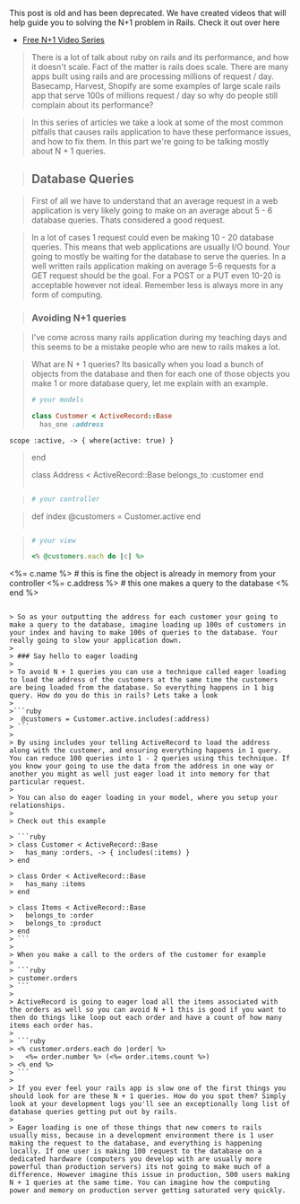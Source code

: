 This post is old and has been deprecated. We have created videos that will help guide you to solving the N+1 problem in Rails. Check it out over here

+ [Free N+1 Video Series](http://codemy.net/posts/search/playlists/a-shot-of-ruby/tags/n-1/order/asc)


> There is a lot of talk about ruby on rails and its performance, and how it doesn't scale. Fact of the matter is rails does scale. There are many apps built using rails and are processing millions of request / day. Basecamp, Harvest, Shopify are some examples of large scale rails app that serve 100s of millions request / day so why do people still complain about its performance?

> In this series of articles we take a look at some of the most common pitfalls that causes rails application to have these performance issues, and how to fix them. In this part we're going to be talking mostly about N + 1 queries.

> ## Database Queries

> First of all we have to understand that an average request in a web application is very likely going to make on an average about 5 - 6 database queries. Thats considered a good request.

> In a lot of cases 1 request could even be making 10 - 20 database queries. This means that web applications are usually I/O bound. Your going to mostly be waiting for the database to serve the queries. In a well written rails application making on average 5-6 requests for a GET request should be the goal. For a POST or a PUT even 10-20 is acceptable however not ideal. Remember less is always more in any form of computing.

> ### Avoiding N+1 queries

> I've come across many rails application during my teaching days and this seems to be a mistake people who are new to rails makes a lot. 

> What are N + 1 queries? Its basically when you load a bunch of objects from the database and then for each one of those objects you make 1 or more database query, let me explain with an example.
>
> ```ruby
> # your models
> 
> class Customer < ActiveRecord::Base
>   has_one :address
    scope :active, -> { where(active: true) }
> end
>
> class Address < ActiveRecord::Base
>   belongs_to :customer
> end
>
> ```


> ```ruby
> # your controller

> def index
>  @customers = Customer.active
> end
> ```

> ```ruby
> # your view
>
> <% @customers.each do |c| %>
  <%= c.name %> # this is fine the object is already in memory from your controller
  <%= c.address %> # this one makes a query to the database
<% end %>
```

> So as your outputting the address for each customer your going to make a query to the database, imagine loading up 100s of customers in your index and having to make 100s of queries to the database. Your really going to slow your application down.
>
> ### Say hello to eager loading
> 
> To avoid N + 1 queries you can use a technique called eager loading to load the address of the customers at the same time the customers are being loaded from the database. So everything happens in 1 big query. How do you do this in rails? Lets take a look
> 
>```ruby
>  @customers = Customer.active.includes(:address)
> ```
>
> By using includes your telling ActiveRecord to load the address along with the customer, and ensuring everything happens in 1 query. You can reduce 100 queries into 1 - 2 queries using this technique. If you know your going to use the data from the address in one way or another you might as well just eager load it into memory for that particular request.
>
> You can also do eager loading in your model, where you setup your relationships.
>
> Check out this example

> ```ruby
> class Customer < ActiveRecord::Base
>   has_many :orders, -> { includes(:items) }
> end

> class Order < ActiveRecord::Base
>   has_many :items
> end

> class Items < ActiveRecord::Base
>   belongs_to :order
>   belongs_to :product
> end
> ```
>
> When you make a call to the orders of the customer for example
>
> ```ruby
> customer.orders
> ```
>
> ActiveRecord is going to eager load all the items associated with the orders as well so you can avoid N + 1 this is good if you want to then do things like loop out each order and have a count of how many items each order has.
> 
> ```ruby
> <% customer.orders.each do |order| %>
>   <%= order.number %> (<%= order.items.count %>)
> <% end %>
> ```
>
> If you ever feel your rails app is slow one of the first things you should look for are these N + 1 queries. How do you spot them? Simply look at your development logs you'll see an exceptionally long list of database queries getting put out by rails.
>
> Eager loading is one of those things that new comers to rails usually miss, because in a development environment there is 1 user making the request to the database, and everything is happening locally. If one user is making 100 request to the database on a dedicated hardware (computers you develop with are usually more powerful than production servers) its not going to make much of a difference. However imagine this issue in production, 500 users making N + 1 queries at the same time. You can imagine how the computing power and memory on production server getting saturated very quickly.